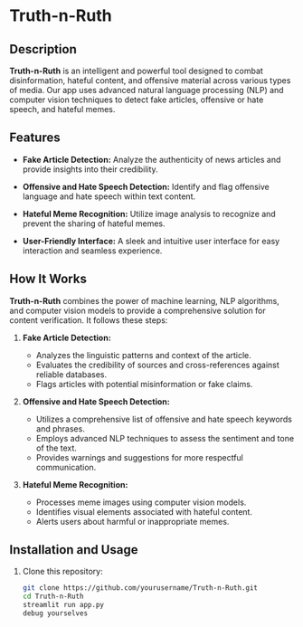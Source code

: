 # Truth-n-Ruth

## Description

**Truth-n-Ruth** is an intelligent and powerful tool designed to combat disinformation, hateful content, and offensive material across various types of media. Our app uses advanced natural language processing (NLP) and computer vision techniques to detect fake articles, offensive or hate speech, and hateful memes.

## Features

- **Fake Article Detection:** Analyze the authenticity of news articles and provide insights into their credibility.

- **Offensive and Hate Speech Detection:** Identify and flag offensive language and hate speech within text content.

- **Hateful Meme Recognition:** Utilize image analysis to recognize and prevent the sharing of hateful memes.

- **User-Friendly Interface:** A sleek and intuitive user interface for easy interaction and seamless experience.

## How It Works

**Truth-n-Ruth** combines the power of machine learning, NLP algorithms, and computer vision models to provide a comprehensive solution for content verification. It follows these steps:

1. **Fake Article Detection:**
   - Analyzes the linguistic patterns and context of the article.
   - Evaluates the credibility of sources and cross-references against reliable databases.
   - Flags articles with potential misinformation or fake claims.

2. **Offensive and Hate Speech Detection:**
   - Utilizes a comprehensive list of offensive and hate speech keywords and phrases.
   - Employs advanced NLP techniques to assess the sentiment and tone of the text.
   - Provides warnings and suggestions for more respectful communication.

3. **Hateful Meme Recognition:**
   - Processes meme images using computer vision models.
   - Identifies visual elements associated with hateful content.
   - Alerts users about harmful or inappropriate memes.

## Installation and Usage

1. Clone this repository:

   ```sh
   git clone https://github.com/yourusername/Truth-n-Ruth.git
   cd Truth-n-Ruth
   streamlit run app.py
   debug yourselves
